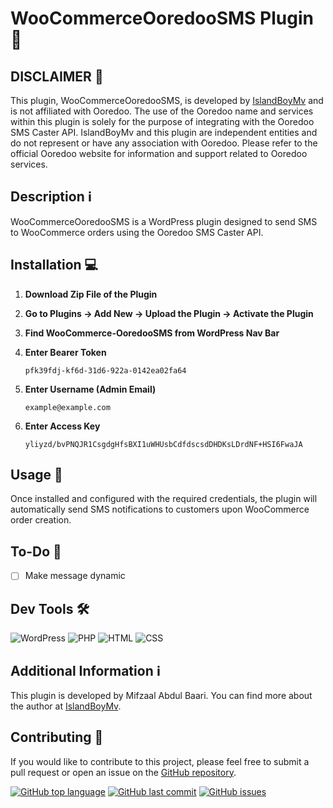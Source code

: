 # WooCommerceOoredooSMS Plugin 📱

## DISCLAIMER 🚫

This plugin, WooCommerceOoredooSMS, is developed by [IslandBoyMv](https://islandboy.mv) and is not affiliated with Ooredoo. The use of the Ooredoo name and services within this plugin is solely for the purpose of integrating with the Ooredoo SMS Caster API. IslandBoyMv and this plugin are independent entities and do not represent or have any association with Ooredoo. Please refer to the official Ooredoo website for information and support related to Ooredoo services.

## Description ℹ️

WooCommerceOoredooSMS is a WordPress plugin designed to send SMS to WooCommerce orders using the Ooredoo SMS Caster API.

## Installation 💻

1. **Download Zip File of the Plugin**
2. **Go to Plugins -> Add New -> Upload the Plugin -> Activate the Plugin**
3. **Find WooCommerce-OoredooSMS from WordPress Nav Bar**
4. **Enter Bearer Token**

    ```plaintext
    pfk39fdj-kf6d-31d6-922a-0142ea02fa64
    ```

5. **Enter Username (Admin Email)**

    ```plaintext
    example@example.com
    ```

6. **Enter Access Key**

    ```plaintext
    yliyzd/bvPNQJR1CsgdgHfsBXI1uWHUsbCdfdscsdDHDKsLDrdNF+HSI6FwaJA
    ```

## Usage 🚀

Once installed and configured with the required credentials, the plugin will automatically send SMS notifications to customers upon WooCommerce order creation.

## To-Do 📝

- [ ] Make message dynamic

## Dev Tools 🛠️

![WordPress](https://icons.islandboy.mv/wordpress.svg)
![PHP](https://icons.islandboy.mv/php.svg)
![HTML](https://icons.islandboy.mv/html.svg)
![CSS](https://icons.islandboy.mv/css.svg)

## Additional Information ℹ️

This plugin is developed by Mifzaal Abdul Baari. You can find more about the author at [IslandBoyMv](https://islandboy.mv).

## Contributing 🤝

If you would like to contribute to this project, please feel free to submit a pull request or open an issue on the [GitHub repository](https://github.com/islandboymv/WooCommerceOoredooSMS).

[![GitHub top language](https://img.shields.io/github/languages/top/islandboymv/WooCommerceOoredooSMS)](https://github.com/islandboymv/WooCommerceOoredooSMS)
[![GitHub last commit](https://img.shields.io/github/last-commit/islandboymv/WooCommerceOoredooSMS)](https://github.com/islandboymv/WooCommerceOoredooSMS)
[![GitHub issues](https://img.shields.io/github/issues/islandboymv/WooCommerceOoredooSMS)](https://github.com/islandboymv/WooCommerceOoredooSMS)


